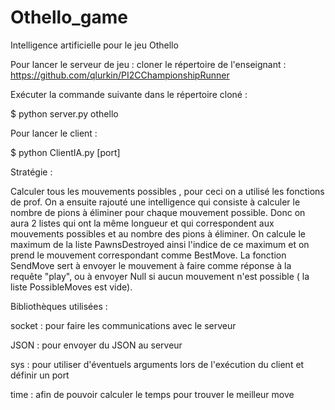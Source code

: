 # Othello_game 
Intelligence artificielle pour le jeu Othello

Pour lancer le serveur de jeu : cloner le répertoire de l'enseignant : https://github.com/qlurkin/PI2CChampionshipRunner

Exécuter la commande suivante dans le répertoire cloné :

$ python server.py othello

Pour lancer le client :

$ python ClientIA.py [port]  

Stratégie :

Calculer tous les mouvements possibles , pour ceci on a utilisé les fonctions de prof. On a ensuite rajouté une intelligence qui consiste à calculer le nombre de pions à éliminer pour chaque mouvement possible. Donc on aura 2 listes qui ont la même longueur et qui correspondent aux mouvements possibles et au nombre des pions à éliminer. On calcule le maximum de la liste PawnsDestroyed ainsi l'indice de ce maximum et on prend le mouvement correspondant comme BestMove. La fonction SendMove sert à envoyer le mouvement à faire comme réponse à la requête "play", ou à envoyer Null si aucun mouvement n'est possible ( la liste PossibleMoves est vide).

Bibliothèques utilisées :

socket : pour faire les communications avec le serveur

JSON : pour envoyer du JSON au serveur

sys : pour utiliser d'éventuels arguments lors de l'exécution du client et définir un port

time : afin de pouvoir calculer le temps pour trouver le meilleur move
